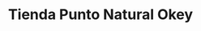 ---
title: "Tienda Punto Natural Okey"
url: /cochabamba/tienda-punto-natural-okey/
shop: alimentación sana
---